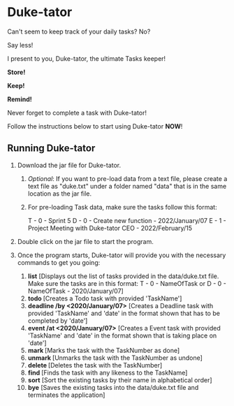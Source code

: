 # Duke-tator

Can't seem to keep track of your daily tasks? No?

Say less!

I present to you, Duke-tator, the ultimate Tasks keeper!

**Store!**

**Keep!**

**Remind!**

Never forget to complete a task with Duke-tator!

Follow the instructions below to start using Duke-tator **NOW**!

## Running Duke-tator

1. Download the jar file for Duke-tator.
   1. *Optional*: If you want to pre-load data from a text file, please create a text file as "duke.txt" under a folder named "data" that is in the same location as the jar file.
   2. For pre-loading Task data, make sure the tasks follow this format: 


      T - 0 - Sprint 5
      D - 0 - Create new function - 2022/January/07
      E - 1 - Project Meeting with Duke-tator CEO - 2022/February/15

2. Double click on the jar file to start the program.
3. Once the program starts, Duke-tator will provide you with the necessary commands to get you going:
   1. **list** [Displays out the list of tasks provided in the data/duke.txt file. Make sure the tasks are in this format: T - 0 - NameOfTask or D - 0 - NameOfTask - 2020/January/07]
   2. **todo <TaskName>** [Creates a Todo task with provided 'TaskName']
   3. **deadline <TaskName> /by <2020/January/07>** [Creates a Deadline task with provided 'TaskName' and 'date' in the format shown that has to be completed by 'date']
   4. **event <TaskName> /at <2020/January/07>** [Creates a Event task with provided 'TaskName' and 'date' in the format shown that is taking place on 'date']
   5. **mark <TaskNameNumber>** [Marks the task with the TaskNumber as done]
   6. **unmark <TaskNameNumber>** [Unmarks the task with the TaskNumber as undone]
   7. **delete <TaskNameNumber>** [Deletes the task with the TaskNumber]
   8. **find <TaskName>** [Finds the task with any likeness to the TaskName]
   9. **sort** [Sort the existing tasks by their name in alphabetical order]
   10. **bye** [Saves the existing tasks into the data/duke.txt file and terminates the application]
